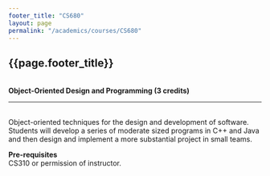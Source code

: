 ```yaml
---
footer_title: "CS680"
layout: page
permalink: "/academics/courses/CS680"
---
```


## {{page.footer_title}}

\
**Object-Oriented Design and Programming (3 credits)**

---

\
Object-oriented techniques for the design and development of software. Students will develop a series of moderate sized programs in C++ and Java and then design and implement a more substantial project in small teams.

**Pre-requisites**
\
CS310 or permission of instructor.
